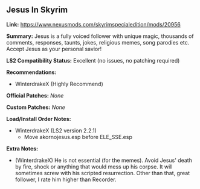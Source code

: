 ## Jesus In Skyrim

**Link:** https://www.nexusmods.com/skyrimspecialedition/mods/20956

**Summary:** Jesus is a fully voiced follower with unique magic, thousands of comments, responses, taunts, jokes, religious memes, song parodies etc. Accept Jesus as your personal savior!

**LS2 Compatibility Status:** Excellent (no issues, no patching required)

**Recommendations:** 
* WinterdrakeX (Highly Recommend)

**Official Patches:**
_None_

**Custom Patches:**
_None_

**Load/Install Order Notes:**
* WinterdrakeX (LS2 version 2.2.1)
  * Move akornojesus.esp before ELE_SSE.esp

**Extra Notes:**
* (WinterdrakeX) He is not essential (for the memes). Avoid Jesus' death by fire, shock or anything that would mess up his corpse. It will sometimes screw with his scripted resurrection. Other than that, great follower, I rate him higher than Recorder.